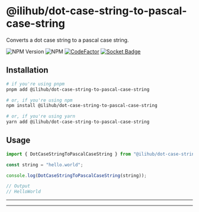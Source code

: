 # @ilihub/dot-case-string-to-pascal-case-string

Converts a dot case string to a pascal case string.

![NPM Version](https://img.shields.io/npm/v/%40ilihub%2Fdot-case-string-to-pascal-case-string?color=33cd56&logo=npm)
![NPM](https://img.shields.io/npm/l/%40ilihub%2Fdot-case-string-to-pascal-case-string)
[![CodeFactor](https://www.codefactor.io/repository/github/ilihub/npm/badge)](https://www.codefactor.io/repository/github/ilihub/npm)
[![Socket Badge](https://socket.dev/api/badge/npm/package/@ilihub/dot-case-string-to-pascal-case-string)](https://socket.dev/npm/package/@ilihub/dot-case-string-to-pascal-case-string)

## Installation

```bash
# if you're using pnpm
pnpm add @ilihub/dot-case-string-to-pascal-case-string

# or, if you're using npm
npm install @ilihub/dot-case-string-to-pascal-case-string

# or, if you're using yarn
yarn add @ilihub/dot-case-string-to-pascal-case-string
```

## Usage

```javascript
import { DotCaseStringToPascalCaseString } from "@ilihub/dot-case-string-to-pascal-case-string";

const string = "hello.world";

console.log(DotCaseStringToPascalCaseString(string));

// Output
// HelloWorld
```

---

<!-- sponsors_and_backers_section_start -->

<!-- sponsors_and_backers_section_end -->

---
